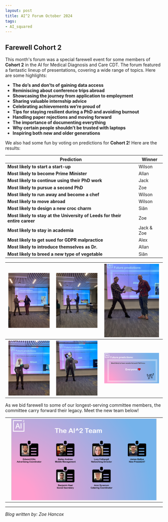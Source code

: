 ```yaml
---
layout: post
title: AI^2 Forum October 2024
tags:
- AI_squared
---
```


## Farewell Cohort 2

This month's forum was a special farewell event for some members of **Cohort 2** in the AI for Medical Diagnosis and Care CDT. The forum featured a fantastic lineup of presentations, covering a wide range of topics. Here are some highlights:

- **The do’s and don’ts of gaining data access**
- **Reminiscing about conference trips abroad**
- **Showcasing the journey from application to employment**
- **Sharing valuable internship advice**
- **Celebrating achievements we’re proud of**
- **Tips for staying resilient during a PhD and avoiding burnout**
- **Handling paper rejections and moving forward**
- **The importance of documenting everything**
- **Why certain people shouldn’t be trusted with laptops**
- **Inspiring both new and older generations**

We also had some fun by voting on predictions for **Cohort 2**! Here are the results:

| Prediction                                    | Winner     |
|-----------------------------------------------|------------|
| **Most likely to start a start-up**           | Wilson     |
| **Most likely to become Prime Minister**      | Allan      |
| **Most likely to continue using their PhD work** | Jack       |
| **Most likely to pursue a second PhD**        | Zoe        |
| **Most likely to run away and become a chef** | Wilson     |
| **Most likely to move abroad**                | Wilson     |
| **Most likely to design a new croc charm**    | Siân       |
| **Most likely to stay at the University of Leeds for their entire career** | Zoe |
| **Most likely to stay in academia**           | Jack & Zoe |
| **Most likely to get sued for GDPR malpractice** | Alex    |
| **Most likely to introduce themselves as Dr.** | Allan     |
| **Most likely to breed a new type of vegetable** | Siân     |

<table>
  <tr>
    <th><img src="/images/AI_Squared_Oct2024/most_likely1.jfif" style="max-width: 95%;" /></th>
    <th><img src="/images/AI_Squared_Oct2024/most_likely2.jfif" style="max-width: 95%;" /></th>
    <th><img src="/images/AI_Squared_Oct2024/most_likely3.jfif" style="max-width: 95%;" /></th>
  </tr>
  <tr>
    <th><img src="/images/AI_Squared_Oct2024/most_likely4.jfif" style="max-width: 95%;" /></th>
    <th><img src="/images/AI_Squared_Oct2024/most_likely5.jfif" style="max-width: 95%;" /></th>
    <th><img src="/images/AI_Squared_Oct2024/everyone_future.PNG" style="max-width: 95%;" /></th>
  </tr>
</table>

As we bid farewell to some of our longest-serving committee members, the committee carry forward their legacy. Meet the new team below!

<table>
  <tr>
    <th><img src="/images/AI_Squared_Oct2024/committee.PNG" style="max-width: 95%;" /></th>
  </tr>
</table>


---

*Blog written by: Zoe Hancox*